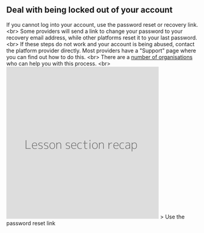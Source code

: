 
## Deal with being locked out of your account

If you cannot log into your account, use the password reset or recovery link.
&lt;br&gt;
Some providers will send a link to change your password to your recovery email address, while other platforms reset it to your last password.
&lt;br&gt;
If these steps do not work and your account is being abused, contact the platform provider directly. Most providers have a &quot;Support&quot; page where you can find out how to do this.
&lt;br&gt;
There are a [number of organisations](en/topics/practice-1-emergencies/1-seeking-help/3-5-learn.md) who can help you with this process.
&lt;br&gt;
![](recap.png)
&gt; Use the password reset link

